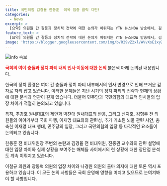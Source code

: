 ```yaml
---
title: 국민의힘 김경율 한동훈  이목 집중 클릭 각인!
categories:
  - News
excerpt: >
  [요약] 의원들 간 갈등과 정치적 전략에 대한 논의가 이뤄지는 YTN 뉴스NOW 방송에서, 김경율 회계사와 한동훈 전 비대위원장 주변 인물 등을 둘러싼 논란에 대해 설명이 이뤄졌다. 한동훈 전 비대위원장과 나경원 의원이 후보 등록을 위한 동향을 주목하고, 민주당 대표로 이재명 대표의 사법 리스크까지 논의되었다. 함께 나온 인물들의 발언과 논의 내용으로 보아, 정치적 입지와 후보 등록 시기 등의 문제가 주요 관심사로 떠올랐다. 경기도 부지사 출신인 이화영 전 부지사의 추가 기소로 관련 이야기가 확대되었으며, YTN에서는 지난 전당대회의 경우와 비교하여 나경원이 대표로 선출될 가능성도 거론되었다.
feature_text: >
  [요약] 의원들 간 갈등과 정치적 전략에 대한 논의가 이뤄지는 YTN 뉴스NOW 방송에서, 김경율 회계사와 한동훈 전 비대위원장 주변 인물 등을 둘러싼 논란에 대해 설명이 이뤄졌다. 한동훈 전 비대위원장과 나경원 의원이 후보 등록을 위한 동향을 주목하고, 민주당 대표로 이재명 대표의 사법 리스크까지 논의되었다. 함께 나온 인물들의 발언과 논의 내용으로 보아, 정치적 입지와 후보 등록 시기 등의 문제가 주요 관심사로 떠올랐다. 경기도 부지사 출신인 이화영 전 부지사의 추가 기소로 관련 이야기가 확대되었으며, YTN에서는 지난 전당대회의 경우와 비교하여 나경원이 대표로 선출될 가능성도 거론되었다.
image: 'https://blogger.googleusercontent.com/img/b/R29vZ2xl/AVvXsEixyZcFfHzMRdzZMjFBmAUKJYCLCGyLL1o632UiGVXcaFdKo_bkvkuCioo0uUKlGfBVcT3P84aROyZIXSBEx3Aw5nCQ3pTgDom1WDC4m8eifvWiAmWEEVb4x6G_l8C0QH225ldMjyaFvpxGEBGNO37VmDTDMHGhJPq73UglMfDca1-0aw/s1600/blogspot.png'
---
```


<p><img src="https://blogger.googleusercontent.com/img/b/R29vZ2xl/AVvXsEixyZcFfHzMRdzZMjFBmAUKJYCLCGyLL1o632UiGVXcaFdKo_bkvkuCioo0uUKlGfBVcT3P84aROyZIXSBEx3Aw5nCQ3pTgDom1WDC4m8eifvWiAmWEEVb4x6G_l8C0QH225ldMjyaFvpxGEBGNO37VmDTDMHGhJPq73UglMfDca1-0aw/s1600/blogspot.png" alt="info 속보" /></p>

<p><b><span style="color: #ee2323;">국회의 여야 충돌과 정치 파티 내의 인사 이동에 대한 논의</span></b>
붉은색 아래 논의된 내용입니다. </p>

<p>한국의 정치 환경은 여야 간 충돌과 정치 파티 내부에서의 인사 변경으로 인해 뜨거운 감자로 자리 잡고 있습니다. 이러한 문제들은 지난 시기의 정치 파티의 전략과 현재의 상황에 대한 분석과 연관이 깊게 있습니다. 더불어 민주당과 국민의힘의 대표적 인사들의 입장 차이가 적절히 논의되고 있습니다.</p>

<p>특히, 추경호 원내대표의 제안과 박찬대 원내대표의 반응, 그리고 신지호, 김형주 전 의원들의 이야기부터 국회 파행, 이재명 대표와의 관련성, 추가 기소된 뇌물 관련 사안, 춤축한 이재명 대표 행태, 민주당의 입장, 그리고 국민의힘의 입장 등 다각적인 요소들이 논의되고 있습니다.</p>

<p>한동훈 전 비대위원장 주변의 논란과 김경율 전 비대위원, 진중권 교수와의 관련 설명에 대한 입장 차이와 실제 상황을 보여주는 매체들 사이에서의 현 상황에 대한 장단점 분석도 계속 이뤄지고 있습니다.</p>

<p>이철규 의원과 장동혁 의원의 입장 차이와 나경원 의원의 출마 의지에 대한 토론 역시 포용하고 있습니다. 이 모든 논의 사항들은 국회 운영에 영향을 미치고 있으므로 눈여겨봐야 할 사항입니다. </p>

<p data-ke-size="size16">&nbsp;</p>

<p data-ke-size="size16">&nbsp;</p>

